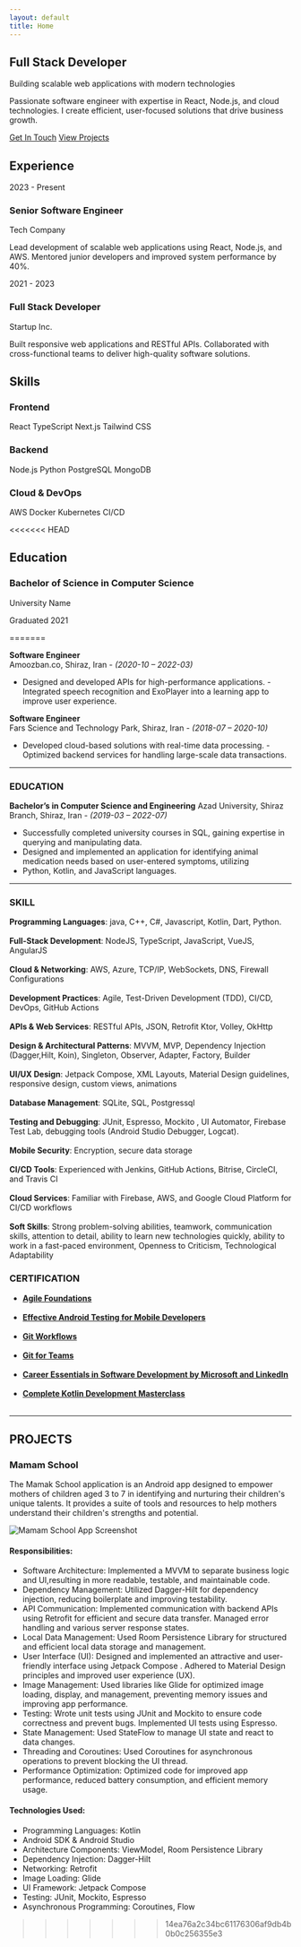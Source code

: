 ```yaml
---
layout: default
title: Home
---
```


<section class="hero">
    <div class="hero-content">
        <div class="hero-text">
            <h1 class="hero-title">Full Stack Developer</h1>
            <p class="hero-subtitle">Building scalable web applications with modern technologies</p>
            <p class="hero-description">
                Passionate software engineer with expertise in React, Node.js, and cloud technologies. 
                I create efficient, user-focused solutions that drive business growth.
            </p>
            <div class="hero-buttons">
                <a href="#contact" class="btn btn-primary">Get In Touch</a>
                <a href="/projects" class="btn btn-secondary">View Projects</a>
            </div>
        </div>
    </div>
</section>

<section class="section">
    <div class="container">
        <h2 class="section-title">Experience</h2>
        <div class="timeline">
            <div class="timeline-item">
                <div class="timeline-date">2023 - Present</div>
                <div class="timeline-content">
                    <h3>Senior Software Engineer</h3>
                    <p class="company">Tech Company</p>
                    <p>Lead development of scalable web applications using React, Node.js, and AWS. Mentored junior developers and improved system performance by 40%.</p>
                </div>
            </div>
            <div class="timeline-item">
                <div class="timeline-date">2021 - 2023</div>
                <div class="timeline-content">
                    <h3>Full Stack Developer</h3>
                    <p class="company">Startup Inc.</p>
                    <p>Built responsive web applications and RESTful APIs. Collaborated with cross-functional teams to deliver high-quality software solutions.</p>
                </div>
            </div>
        </div>
    </div>
</section>

<section class="section section-alt">
    <div class="container">
        <h2 class="section-title">Skills</h2>
        <div class="skills-grid">
            <div class="skill-category">
                <h3>Frontend</h3>
                <div class="skill-tags">
                    <span class="skill-tag">React</span>
                    <span class="skill-tag">TypeScript</span>
                    <span class="skill-tag">Next.js</span>
                    <span class="skill-tag">Tailwind CSS</span>
                </div>
            </div>
            <div class="skill-category">
                <h3>Backend</h3>
                <div class="skill-tags">
                    <span class="skill-tag">Node.js</span>
                    <span class="skill-tag">Python</span>
                    <span class="skill-tag">PostgreSQL</span>
                    <span class="skill-tag">MongoDB</span>
                </div>
            </div>
            <div class="skill-category">
                <h3>Cloud & DevOps</h3>
                <div class="skill-tags">
                    <span class="skill-tag">AWS</span>
                    <span class="skill-tag">Docker</span>
                    <span class="skill-tag">Kubernetes</span>
                    <span class="skill-tag">CI/CD</span>
                </div>
            </div>
        </div>
    </div>
</section>

<<<<<<< HEAD
<section class="section">
    <div class="container">
        <h2 class="section-title">Education</h2>
        <div class="education-item">
            <h3>Bachelor of Science in Computer Science</h3>
            <p class="university">University Name</p>
            <p class="graduation-year">Graduated 2021</p>
        </div>
    </div>
</section>
=======

**Software Engineer**<br>
Amoozban.co, Shiraz, Iran - *(2020-10 – 2022-03)*
- Designed and developed APIs for high-performance applications. - Integrated speech recognition and ExoPlayer into a learning app to improve user experience.

**Software Engineer**<br>
Fars Science and Technology Park, Shiraz, Iran - *(2018-07 – 2020-10)*
- Developed cloud-based solutions with real-time data processing. - Optimized backend services for handling large-scale data transactions.

---

### EDUCATION

**Bachelor’s in Computer Science and Engineering**
Azad University, Shiraz Branch, Shiraz, Iran - *(2019-03 – 2022-07)*<br>
+ Successfully completed university courses in SQL, gaining expertise in querying and manipulating data.
+ Designed and implemented an application for identifying animal medication needs based on user-entered symptoms, utilizing
+ Python, Kotlin, and JavaScript languages.

---

### SKILL

**Programming Languages**: java, C++, C#, Javascript, Kotlin, Dart, Python.<br><br>
**Full-Stack Development**: NodeJS, TypeScript, JavaScript, VueJS, AngularJS<br><br>
**Cloud & Networking**: AWS, Azure, TCP/IP, WebSockets, DNS, Firewall Configurations<br><br>
**Development Practices**: Agile, Test-Driven Development (TDD), CI/CD, DevOps, GitHub Actions<br><br>
**APIs & Web Services**: RESTful APIs, JSON, Retrofit Ktor, Volley, OkHttp<br><br>
**Design & Architectural Patterns**: MVVM, MVP, Dependency Injection (Dagger,Hilt, Koin), Singleton, Observer,
Adapter, Factory, Builder<br><br>
**UI/UX Design**: Jetpack Compose, XML Layouts, Material Design guidelines, responsive design, custom views, animations<br><br>
**Database Management**: SQLite, SQL, Postgressql<br><br>
**Testing and Debugging**: JUnit, Espresso, Mockito , UI Automator, Firebase Test Lab, debugging tools (Android Studio Debugger, Logcat).<br><br>
**Mobile Security**: Encryption, secure data storage<br><br>
**CI/CD Tools**: Experienced with Jenkins, GitHub Actions, Bitrise, CircleCI, and Travis CI<br><br>
**Cloud Services**: Familiar with Firebase, AWS, and Google Cloud Platform for CI/CD workflows<br><br>
**Soft Skills**: Strong problem-solving abilities, teamwork, communication skills, attention to detail, ability to learn new technologies quickly, ability to work in a fast-paced environment, Openness to Criticism, Technological Adaptability

### CERTIFICATION
+ **<a href="https://www.linkedin.com/learning/certificates/c40f4d389e4af14ec3d8f20072da085ab22cb7185b477dfe369d67efc19ff005?lipi=urn%3Ali%3Apage%3Ad_flagship3_profile_view_base_certifications_details%3BaeiHQkGuSyGxaa665Ce1dQ%3D%3D">Agile Foundations</a>**<br><br>
+ **<a href="https://www.linkedin.com/learning/certificates/07e15fd5e2645060cfc16af1366cf3687b2d33935d77807737f81d513e32d74f?lipi=urn%3Ali%3Apage%3Ad_flagship3_profile_view_base_certifications_details%3BaeiHQkGuSyGxaa665Ce1dQ%3D%3D">Effective Android Testing for Mobile Developers</a>**<br><br>
+ **<a href="https://www.linkedin.com/learning/certificates/0370f4ab7a3fcaac86e63ae3ba6117718a58554cf254138af3d6f0745dfddd24?lipi=urn%3Ali%3Apage%3Ad_flagship3_profile_view_base_certifications_details%3BaeiHQkGuSyGxaa665Ce1dQ%3D%3D">Git Workflows</a>**<br><br>
+ **<a href="https://www.linkedin.com/learning/certificates/6422cd516ca51c31a3eca4f93b1608a1197f00f6090dcf6aacf9cc76e7bfc448?lipi=urn%3Ali%3Apage%3Ad_flagship3_profile_view_base_certifications_details%3BaeiHQkGuSyGxaa665Ce1dQ%3D%3D">Git for Teams</a>**<br><br>
+ **<a href="https://www.linkedin.com/learning/certificates/7b0b10ceb3658a82e76a47293d7ff18bacbaa498b69f7e845751e71460ea2065?lipi=urn%3Ali%3Apage%3Ad_flagship3_profile_view_base_certifications_details%3BaeiHQkGuSyGxaa665Ce1dQ%3D%3D">Career Essentials in Software Development by Microsoft and LinkedIn</a>**<br><br>
+ **<a href="https://drive.google.com/file/d/1OfuTlFtgu6NrsHI_Sam-iXrIaV6mkZrz/view?usp=sharing">Complete Kotlin Development Masterclass</a>**<br><br>

---

## PROJECTS

### Mamam School

The Mamak School application is an Android app designed to empower mothers of children aged 3 to 7 in identifying and nurturing their children's unique talents. It provides a suite of tools and resources to help mothers understand their children's strengths and potential.

<img src="/images/mamak_prototype.png" alt="Mamam School App Screenshot" class="project-image">

#### Responsibilities:

- Software Architecture: Implemented a MVVM to separate business logic and UI,resulting in more readable, testable, and maintainable code.
- Dependency Management: Utilized Dagger-Hilt for dependency injection, reducing boilerplate and improving testability.
- API Communication: Implemented communication with backend APIs using Retrofit for efficient and secure data transfer. Managed error handling and various server response states.
- Local Data Management: Used Room Persistence Library for structured and efficient local data storage and management.
- User Interface (UI): Designed and implemented an attractive and user-friendly interface using Jetpack Compose . Adhered to Material Design principles and improved user experience (UX).
- Image Management: Used libraries like Glide for optimized image loading, display, and management, preventing memory issues and improving app performance.
- Testing: Wrote unit tests using JUnit and Mockito to ensure code correctness and prevent bugs. Implemented UI tests using Espresso.
- State Management: Used StateFlow to manage UI state and react to data changes.
- Threading and Coroutines: Used Coroutines for asynchronous operations to prevent blocking the UI thread.
- Performance Optimization: Optimized code for improved app performance, reduced battery consumption, and efficient memory usage.

#### Technologies Used:

- Programming Languages: Kotlin
- Android SDK & Android Studio
- Architecture Components: ViewModel, Room Persistence Library
- Dependency Injection: Dagger-Hilt
- Networking: Retrofit
- Image Loading: Glide
- UI Framework: Jetpack Compose
- Testing: JUnit, Mockito, Espresso
- Asynchronous Programming: Coroutines, Flow
>>>>>>> 14ea76a2c34bc61176306af9db4b0b0c256355e3
